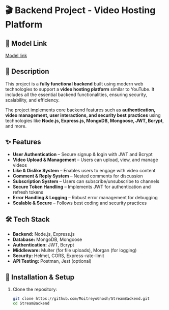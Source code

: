# 🎬 Backend Project - Video Hosting Platform

## 📌 Model Link

[Model link](https://app.eraser.io/workspace/YtPqZ1VogxGy1jzIDkzj)

## 📖 Description

This project is a **fully functional backend** built using modern web technologies to support a **video hosting platform** similar to YouTube. It includes all the essential backend functionalities, ensuring security, scalability, and efficiency.

The project implements core backend features such as **authentication, video management, user interactions, and security best practices** using technologies like **Node.js, Express.js, MongoDB, Mongoose, JWT, Bcrypt**, and more.

## ✨ Features

- **User Authentication** – Secure signup & login with JWT and Bcrypt
- **Video Upload & Management** – Users can upload, view, and manage videos
- **Like & Dislike System** – Enables users to engage with video content
- **Comment & Reply System** – Nested comments for discussion
- **Subscription System** – Users can subscribe/unsubscribe to channels
- **Secure Token Handling** – Implements JWT for authentication and refresh tokens
- **Error Handling & Logging** – Robust error management for debugging
- **Scalable & Secure** – Follows best coding and security practices

## 🛠️ Tech Stack

- **Backend:** Node.js, Express.js
- **Database:** MongoDB, Mongoose
- **Authentication:** JWT, Bcrypt
- **Middleware:** Multer (for file uploads), Morgan (for logging)
- **Security:** Helmet, CORS, Express-rate-limit
- **API Testing:** Postman, Jest (optional)

## 🚀 Installation & Setup

1. Clone the repository:
   ```sh
   git clone https://github.com/MoitreyoGhosh/StreamBackend.git
   cd StreamBackend
   ```
